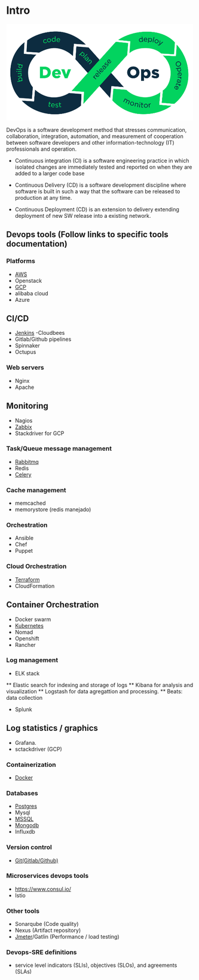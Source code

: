 # Intro
![](DevOps.png)

DevOps is a software development method that stresses communication, collaboration, integration, automation, and measurement of cooperation between software developers and other information-technology (IT) professionals and operation.

* Continuous integration (CI) is a software engineering practice in which isolated changes are immediately tested and reported on when they are added to a larger code base

* Continuous Delivery (CD) is a software development discipline where software is built in such a way that the software can be released to production at any time.

* Continuous Deployment (CD) is an extension to delivery extending deployment of new SW release into a existing network.


## Devops tools (Follow links to specific tools documentation) 
### Platforms
* [AWS](https://github.com/dirakx1/AWS)
* Openstack
* [GCP](https://github.com/dirakx1/GCP)
* alibaba cloud
* Azure

## CI/CD
* [Jenkins](https://github.com/dirakx1/Jenkins) -Cloudbees
* Gitlab/Github pipelines
* Spinnaker
* Octupus

### Web servers

* Nginx
* Apache

## Monitoring
* Nagios
* [Zabbix](https://github.com/dirakx1/Zabbix)
* Stackdriver for GCP

### Task/Queue message management
* [Rabbitmq](https://github.com/dirakx1/Rabbitmq)
* Redis
* [Celery](https://github.com/dirakx/Celery)

### Cache management
* memcached
* memorystore (redis manejado) 

### Orchestration
* Ansible
* Chef
* Puppet

### Cloud Orchestration
* [Terraform](https://github.com/dirakx1/Terraform)
* CloudFormation

## Container Orchestration
* Docker swarm 
* [Kubernetes](https://github.com/dirakx1/kubernates)
* Nomad
* Openshift
* Rancher

### Log management
* ELK stack 

** Elastic search for indexing and storage of logs
** Kibana for analysis and visualization
** Logstash for data agregattion and processing. 
** Beats: data collection 

* Splunk

## Log statistics / graphics
* Grafana. 
* sctackdriver (GCP)

### Containerization
* [Docker](https://github.com/dirakx/Docker)

### Databases
* [Postgres](https://github.com/dirakx/Postgres)
* Mysql
* [MSSQL](https://github.com/dirakx/Mssql)
* [Mongodb](https://github.com/dirakx/Mongodb)
* Influxdb

### Version control
* [Git(Gitlab/Github)](https://github.com/dirakx/Git)

### Microservices devops tools
* https://www.consul.io/
* Istio  

### Other tools 
* Sonarqube (Code quality)
* Nexus (Artifact repository)
* [Jmeter](https://github.com/dirakx/Jmeter)/Gatlin (Performance / load testing)

### Devops-SRE definitions

* service level indicators (SLIs), objectives (SLOs), and agreements (SLAs)

